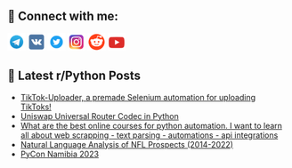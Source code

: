 ## 🔎 Connect with me:
[<img src="https://github.com/bullbesh/bullbesh/blob/main/images/Telegram.png" width="32" height="32" />](https://t.me/bullbesh)
[<img src="https://github.com/bullbesh/bullbesh/blob/main/images/VK.png" width="32" height="32" />](https://vk.com/bullbesh)
[<img src="https://github.com/bullbesh/bullbesh/blob/main/images/Twitter.png" width="32" height="32" />](https://twitter.com/bullbesh1)
[<img src="https://github.com/bullbesh/bullbesh/blob/main/images/Instagram.png" width="32" height="32" />](https://www.instagram.com/bullbesh)
[<img src="https://github.com/bullbesh/bullbesh/blob/main/images/Reddit.png" width="32" height="32" />](https://www.reddit.com/user/bullbesh)
[<img src="https://github.com/bullbesh/bullbesh/blob/main/images/YouTube.png" width="32" height="32" />](https://www.youtube.com/channel/UCtfjRs6uzgq5mfm8S06WTcg)

## 📕 Latest r/Python Posts
<!-- BLOG-POST-LIST:START -->
- [TikTok-Uploader, a premade Selenium automation for uploading TikToks!](https://www.reddit.com/r/Python/comments/11atnhb/tiktokuploader_a_premade_selenium_automation_for/)
- [Uniswap Universal Router Codec in Python](https://www.reddit.com/r/Python/comments/11atci9/uniswap_universal_router_codec_in_python/)
- [What are the best online courses for python automation. I want to learn all about web scrapping - text parsing - automations - api integrations](https://www.reddit.com/r/Python/comments/11asfz2/what_are_the_best_online_courses_for_python/)
- [Natural Language Analysis of NFL Prospects &lpar;2014-2022&rpar;](https://www.reddit.com/r/Python/comments/11arxdn/natural_language_analysis_of_nfl_prospects/)
- [PyCon Namibia 2023](https://www.reddit.com/r/Python/comments/11ardl9/pycon_namibia_2023/)
<!-- BLOG-POST-LIST:END -->
